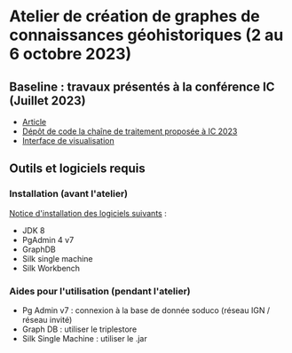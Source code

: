 # Atelier de création de graphes de connaissances géohistoriques (2 au 6 octobre 2023)

## Baseline : travaux présentés à la conférence IC (Juillet 2023)

- [Article](https://hal.science/hal-04121643/)
- [Dépôt de code la chaîne de traitement proposée à IC 2023](https://github.com/soduco/ic_2023_photographes_parisiens/tree/main/doc)
- [Interface de visualisation](https://soduco.github.io/ic_2023_photographes_parisiens/)

## Outils et logiciels requis

### Installation (avant l'atelier)

[Notice d'installation des logiciels suivants](https://docs.google.com/document/d/1toDmTdc2XMvecJQJZhU5ERwvb2qoIhzIRl5rI5HCcZk/edit) : 
- JDK 8
- PgAdmin 4 v7
- GraphDB
- Silk single machine
- Silk Workbench

### Aides pour l'utilisation (pendant l'atelier)

- Pg Admin v7 : connexion à la base de donnée soduco (réseau IGN / réseau invité)
- Graph DB : utiliser le triplestore
- Silk Single Machine : utiliser le .jar